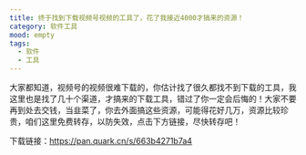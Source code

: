 ```yaml
---
title: 终于找到下载视频号视频的工具了，花了我接近4000才搞来的资源！
category: 软件工具
mood: empty
tags:
  - 软件
  - 工具
---
```





大家都知道，视频号的视频很难下载的，你估计找了很久都找不到下载的工具，我这里也是找了几十个渠道，才搞来的下载工具，错过了你一定会后悔的！大家不要再到处去交钱，当韭菜了，你去外面搞这些资源，可能得花好几万，资源比较珍贵，咱们这里免费转存，以防失效，点击下方链接，尽快转存吧！




下载链接：https://pan.quark.cn/s/663b4271b7a4








